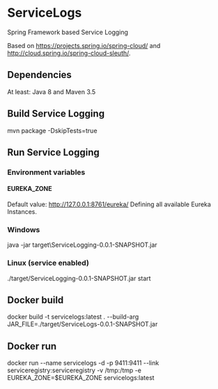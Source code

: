 # ServiceLogs
Spring Framework based Service Logging

Based on https://projects.spring.io/spring-cloud/ and http://cloud.spring.io/spring-cloud-sleuth/.

## Dependencies
At least: Java 8 and Maven 3.5

## Build Service Logging
mvn package -DskipTests=true

## Run Service Logging
### Environment variables
#### EUREKA_ZONE 
Default value: http://127.0.0.1:8761/eureka/
Defining all available Eureka Instances.

### Windows
java -jar target\ServiceLogging-0.0.1-SNAPSHOT.jar

### Linux (service enabled)
./target/ServiceLogging-0.0.1-SNAPSHOT.jar start

## Docker build
docker build -t servicelogs:latest . --build-arg JAR_FILE=./target/ServiceLogs-0.0.1-SNAPSHOT.jar

## Docker run
docker run --name servicelogs -d -p 9411:9411 --link serviceregistry:serviceregistry -v /tmp:/tmp -e EUREKA_ZONE=$EUREKA_ZONE servicelogs:latest
